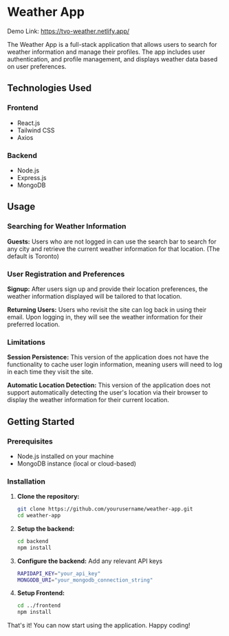 # Weather App

Demo Link: https://tvo-weather.netlify.app/

The Weather App is a full-stack application that allows users to search for weather information and manage their profiles. The app includes user authentication, and profile management, and displays weather data based on user preferences.

## Technologies Used

### Frontend
- React.js
- Tailwind CSS
- Axios

### Backend
- Node.js
- Express.js
- MongoDB

## Usage

### Searching for Weather Information

**Guests:** Users who are not logged in can use the search bar to search for any city and retrieve the current weather information for that location. (The default is Toronto)

### User Registration and Preferences

**Signup:** After users sign up and provide their location preferences, the weather information displayed will be tailored to that location.

**Returning Users:** Users who revisit the site can log back in using their email. Upon logging in, they will see the weather information for their preferred location.

### Limitations

**Session Persistence:** This version of the application does not have the functionality to cache user login information, meaning users will need to log in each time they visit the site.

**Automatic Location Detection:** This version of the application does not support automatically detecting the user's location via their browser to display the weather information for their current location.


## Getting Started

### Prerequisites
- Node.js installed on your machine
- MongoDB instance (local or cloud-based)

### Installation

1. **Clone the repository:**
   
   ```bash
   git clone https://github.com/yourusername/weather-app.git
   cd weather-app
2. **Setup the backend:**
    ```bash
   cd backend
    npm install
3. **Configure the backend:**
   Add any relevant API keys
    ```bash
    RAPIDAPI_KEY="your_api_key"
    MONGODB_URI="your_mongodb_connection_string"
4. **Setup Frontend:**
   ```bash
   cd ../frontend
   npm install


That's it! You can now start using the application. Happy coding!

